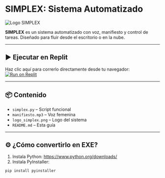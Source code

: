 # SIMPLEX: Sistema Automatizado

![Logo SIMPLEX](logo_simplex.png)

**SIMPLEX** es un sistema automatizado con voz, manifiesto y control de tareas. Diseñado para fluir desde el escritorio o en la nube.

---

## ▶️ Ejecutar en Replit
Haz clic aquí para correrlo directamente desde tu navegador:  
[![Run on Replit](https://replit.com/badge/github/mocho47/simplex-sitem)](https://replit.com/github/mocho47/simplex-sitem)


---

## 📦 Contenido

- `simplex.py` – Script funcional
- `manifiesto.mp3` – Voz femenina
- `logo_simplex.png` – Logo del sistema
- `README.md` – Esta guía

---

## ⚙️ ¿Cómo convertirlo en EXE?

1. Instala Python: https://www.python.org/downloads/
2. Instala PyInstaller:
```bash
pip install pyinstaller
